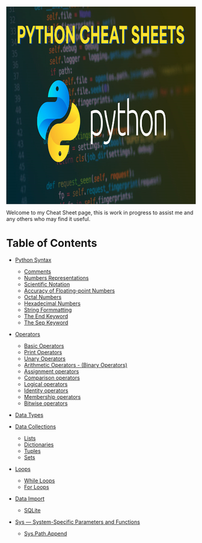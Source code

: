 <p align="center">
  <img src="pages/img/Python-Cheat-Sheets.png" width="900" height="526" align="center" title="Pythion cheatsheet">
  
</p>

Welcome to my Cheat Sheet page, this is work in progress to assist me and any others who may find it useful.

# Table of Contents
- [Python Syntax](pages/syntax.md)
  - [Comments](pages/syntax.md#comments)
  - [Numbers Representations](pages/syntax.md#numerical-representations)
  - [Scientific Notation](pages/syntax.md#scientific-notation)
  - [Accuracy of Floating-point Numbers](pages/syntax.md#accuracy-of-floating-point-numbers)
  - [Octal Numbers](pages/syntax.md#octal-numbers)
  - [Hexadecimal Numbers](pages/syntax.md#hexadecimal-numbers)
  - [String Formmatting](pages/syntax.md#string-formmatting)
  - [The End Keyword](pages/syntax.md#the-end-keyword)
  - [The Sep Keyword](pages/syntax.md#the-sep-keyword)

- [Operators](pages/operators.md)
  - [Basic Operators](pages/operators.md#basic-operators)
  - [Print Operators](pages/operators.md#print-operators)
  - [Unary Operators](pages/operators.md#unary-operators)
  - [Arithmetic Operators - (Binary Operators)](pages/operators.md#arithmetic-operators---binary-operators)
  - [Assignment operators](pages/operators.md#assignment-operators)
  - [Comparison operators](pages/operators.md#comparison-operators)
  - [Logical operators](pages/operators.md#logical-operators)
  - [Identity operators](pages/operators.md#identity-operators)
  - [Membership operators](pages/operators.md#membership-operators)
  - [Bitwise operators](pages/operators.md#bitwise-operators)

- [Data Types](pages/data.md#data-types)

- [Data Collections](pages/data.md#data-collections)
  - [Lists](pages/data.md#lists)
  - [Dictionaries](pages/data.md#dictionaries)
  - [Tuples](pages/data.md#tuples)
  - [Sets](/pages/data.md#sets)
 

- [Loops](pages/loops.md)  
  - [While Loops](pages/loops.md#the-while-loop)
  - [For Loops](pages/loops.md#for-loops)

- [Data Import](pages/csvimportsqlite.md)
  - [SQLite](pages/csvimportsqlite.md)
  
- [Sys — System-Specific Parameters and Functions](pages/sys.md)
  - [Sys.Path.Append](pages/sys.md#syspathappend)
